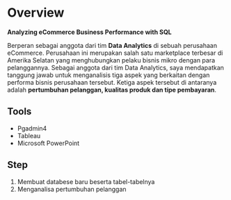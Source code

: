 # Overview
**Analyzing eCommerce Business Performance with SQL** <br>

Berperan sebagai anggota dari tim **Data Analytics** di sebuah perusahaan eCommerce. Perusahaan ini merupakan salah satu marketplace terbesar di Amerika Selatan yang menghubungkan pelaku bisnis mikro dengan para pelanggannya. Sebagai anggota dari tim Data Analytics, saya mendapatkan tanggung jawab untuk menganalisis tiga aspek yang berkaitan dengan performa bisnis perusahaan tersebut. Ketiga aspek tersebut di antaranya adalah **pertumbuhan pelanggan, kualitas produk dan tipe pembayaran**.

## Tools
- Pgadmin4
- Tableau
- Microsoft PowerPoint

## Step
1. Membuat databese baru beserta tabel-tabelnya
2. Menganalisa pertumbuhan pelanggan
